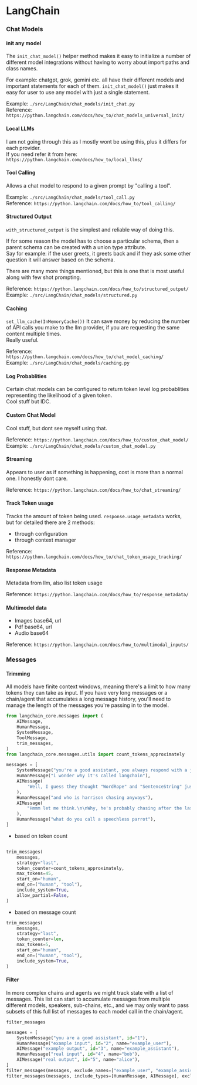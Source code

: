 # LangChain

### Chat Models

#### init any model

The `init_chat_model()` helper method makes it easy to initialize a number of different model integrations without having to worry about import paths and class names.  

For example:
chatgpt, grok, gemini etc. all have their different models and important statements for each of them. `init_chat_model()` just makes it easy for user to use any model with just a single statement.  

Example: `./src/LangChain/chat_models/init_chat.py`  
Reference: `https://python.langchain.com/docs/how_to/chat_models_universal_init/`  

#### Local LLMs

I am not going through this as I mostly wont be using this, plus it differs for each provider.  
If you need refer it from here: `https://python.langchain.com/docs/how_to/local_llms/`  

#### Tool Calling

Allows a chat model to respond to a given prompt by "calling a tool".  

Example: `./src/LangChain/chat_models/tool_call.py`  
Reference: `https://python.langchain.com/docs/how_to/tool_calling/`  

#### Structured Output

`with_structured_output` is the simplest and reliable way of doing this.  

If for some reason the model has to choose a particular schema, then a parent schema can be created with a union type attribute.  
Say for example: if the user greets, it greets back and if they ask some other question it will answer based on the schema.  

There are many more things mentioned, but this is one that is most useful along with few shot prompting.  

Reference: `https://python.langchain.com/docs/how_to/structured_output/`  
Example: `./src/LangChain/chat_models/structured.py`  

#### Caching

`set_llm_cache(InMemoryCache())`
It can save money by reducing the number of API calls you make to the llm provider, if you are requesting the same content multiple times.  
Really useful.  

Reference: `https://python.langchain.com/docs/how_to/chat_model_caching/`  
Example: `./src/LangChain/chat_models/caching.py`  

#### Log Probablities

Certain chat models can be configured to return token level log probablities representing the likelihood of a given token.  
Cool stuff but IDC.  

#### Custom Chat Model

Cool stuff, but dont see myself using that.  

Reference: `https://python.langchain.com/docs/how_to/custom_chat_model/`  
Example: `./src/LangChain/chat_models/custom_chat_model.py`  

#### Streaming

Appears to user as if something is happening, cost is more than a normal one. I honestly dont care.  

Reference: `https://python.langchain.com/docs/how_to/chat_streaming/`  

#### Track Token usage

Tracks the amount of token being used. `response.usage_metadata` works, but for detailed there are 2 methods:  
* through configuration  
* through context manager  

Reference: `https://python.langchain.com/docs/how_to/chat_token_usage_tracking/`

#### Response Metadata

Metadata from llm, also list token usage

Reference: `https://python.langchain.com/docs/how_to/response_metadata/`  

#### Multimodel data

* Images base64, url
* Pdf base64, url
* Audio base64

Reference: `https://python.langchain.com/docs/how_to/multimodal_inputs/`  

### Messages

#### Trimming
All models have finite context windows, meaning there's a limit to how many tokens they can take as input. If you have very long messages or a chain/agent that accumulates a long message history, you'll need to manage the length of the messages you're passing in to the model.  
```python
from langchain_core.messages import (
    AIMessage,
    HumanMessage,
    SystemMessage,
    ToolMessage,
    trim_messages,
)
from langchain_core.messages.utils import count_tokens_approximately

messages = [
    SystemMessage("you're a good assistant, you always respond with a joke."),
    HumanMessage("i wonder why it's called langchain"),
    AIMessage(
        'Well, I guess they thought "WordRope" and "SentenceString" just didn\'t have the same ring to it!'
    ),
    HumanMessage("and who is harrison chasing anyways"),
    AIMessage(
        "Hmmm let me think.\n\nWhy, he's probably chasing after the last cup of coffee in the office!"
    ),
    HumanMessage("what do you call a speechless parrot"),
]
```

* based on token count
```python

trim_messages(
    messages,
    strategy="last",
    token_counter=count_tokens_approximately,
    max_tokens=45,
    start_on="human",
    end_on=("human", "tool"),
    include_system=True,
    allow_partial=False,
)
```

* based on message count
```python
trim_messages(
    messages,
    strategy="last",
    token_counter=len,
    max_tokens=5,
    start_on="human",
    end_on=("human", "tool"),
    include_system=True,
)
```

#### Filter
In more complex chains and agents we might track state with a list of messages. This list can start to accumulate messages from multiple different models, speakers, sub-chains, etc., and we may only want to pass subsets of this full list of messages to each model call in the chain/agent.  

`filter_messages`  

```python
messages = [
    SystemMessage("you are a good assistant", id="1"),
    HumanMessage("example input", id="2", name="example_user"),
    AIMessage("example output", id="3", name="example_assistant"),
    HumanMessage("real input", id="4", name="bob"),
    AIMessage("real output", id="5", name="alice"),
]
filter_messages(messages, exclude_names=["example_user", "example_assistant"])
filter_messages(messages, include_types=[HumanMessage, AIMessage], exclude_ids=["3"])
```

